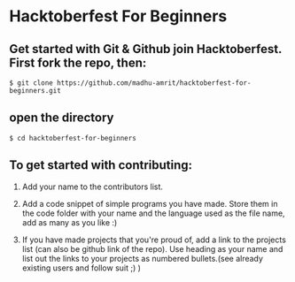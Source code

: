 # Hacktoberfest For Beginners

## Get started with Git & Github join Hacktoberfest. First fork the repo, then:

```
$ git clone https://github.com/madhu-amrit/hacktoberfest-for-beginners.git
```

## open the directory

```
$ cd hacktoberfest-for-beginners
```


## To get started with contributing:

 1. Add your name to the contributors list. 

 2. Add a code snippet of simple programs you have made. Store them in the code folder with your name and the language used as the file name, add as many as you like :)

 3. If you have made projects that you're proud of, add a link to the projects list (can also be github link of the repo). Use heading as your name and list out the links to your projects as numbered bullets.(see already existing users and follow suit ;) )


 